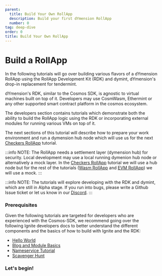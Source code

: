 ```yaml
---
parent:
  title: Build Your Own RollApp
  description: Build your first dYmension RollApp
  number: 0
tag: deep-dive
order: 0
title: Build Your Own RollApp
---
```


# Build a RollApp

In the following tutorials will go over building various flavors of a dYmension RollApp using the RollApp Development Kit (RDK) and dymint, dYmension's drop-in replacement for tendermint.<br/> 

dYmension's RDK, similar to the Cosmos SDK, is agnostic to virtual machines built on top of it. Developers may use CosmWasm, Ethermint or any other supported smart contract platform in the cosmos ecosystem.<br/>

The developers section contains tutorials which demonstrate both the ability to build the RollApp logic using the RDK or incorporating external modules for running various VMs on top of it.

The next sections of this tutorial will describe how to prepare your work environment and run a dymension hub node which will use us for the next [Checkers RollApp](../checkers-rollapp/scaffold-rollapp) tutorial.

:::info NOTE:
The RollApp needs a settlement layer (dymension hub) for security.
Local development may use a local running dymenion hub node or alternatively a mock layer.
In the [Checkers RollApp](../checkers-rollapp/index) tutorial we will use a hub node but for the rest of the tutorials ([Wasm RollApp](../cosmwasm-rollapp/index) and [EVM RollApp](../evm-rollapp/intro))
we will use a mock.
:::

:::info NOTE:
The tutorials will explore developing with the RDK and dymint, which are still in Alpha stage. If you run into bugs, please write a Github Issue ticket or let us know in our [Discord](http://discord.gg/dymension).
:::

### Prerequisites

Given the following tutorials are targeted for developers who are experienced with the Cosmos-SDK, we recommend going over the following Ignite developers docs to better understand the different components and the basics of how to build with Ignite and the RDK:

- [Hello World](https://docs.ignite.com/guide/hello)
- [Blog and Module Basics](https://docs.ignite.com/guide/blog)
- [Nameservice Tutorial](https://docs.ignite.com/guide/nameservice)
- [Scavenger Hunt](https://docs.ignite.com/guide/scavenge)

### Let's begin!
